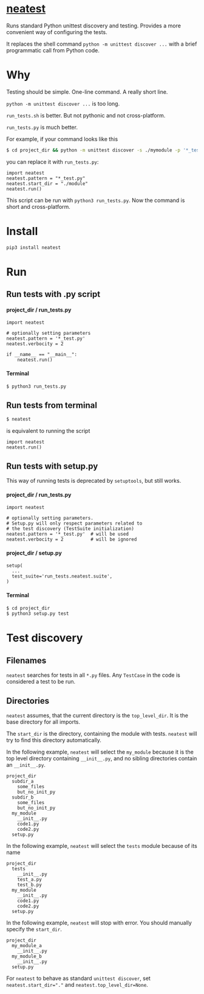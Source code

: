 # [neatest](https://github.com/rtmigo/neatest_py)

Runs standard Python unittest discovery and testing. Provides a more convenient
way of configuring the tests.

It replaces the shell command `python -m unittest discover ...`  with a brief
programmatic call from Python code.

# Why

Testing should be simple. One-line command. A really short line.

`python -m unittest discover ...` is too long.

`run_tests.sh` is better. But not pythonic and not cross-platform.

`run_tests.py` is much better.

For example, if your command looks like this

``` bash 
$ cd project_dir && python -m unittest discover -s ./mymodule -p '*_test.py' -t '.'
```

you can replace it with `run_tests.py`:

``` python3
import neatest
neatest.pattern = "*_test.py"
neatest.start_dir = "./module"
neatest.run()
```

This script can be run with `python3 run_tests.py`. Now the command is short and
cross-platform.

# Install

``` bash
pip3 install neatest
```

# Run

## Run tests with .py script

#### project_dir / run_tests.py

``` python3
import neatest

# optionally setting parameters
neatest.pattern = '*_test.py'
neatest.verbocity = 2

if __name__ == "__main__":
    neatest.run()
```

#### Terminal

``` bash
$ python3 run_tests.py
```

## Run tests from terminal

``` bash
$ neatest
```

is equivalent to running the script

``` python3
import neatest
neatest.run()
```

## Run tests with setup.py

This way of running tests is deprecated by `setuptools`, but still works.

#### project_dir / run_tests.py

``` python3
import neatest

# optionally setting parameters. 
# Setup.py will only respect parameters related to
# the test discovery (TestSuite initialization)
neatest.pattern = '*_test.py'  # will be used
neatest.verbocity = 2          # will be ignored 
```

#### project_dir / setup.py

``` python3 
setup(
  ...
  test_suite='run_tests.neatest.suite',
)
```

#### Terminal

``` bash
$ cd project_dir
$ python3 setup.py test
```

# Test discovery

## Filenames

`neatest` searches for tests in all `*.py` files. Any `TestCase` in the code is
considered a test to be run.

## Directories

`neatest` assumes, that the current directory is the `top_level_dir`. It is the
base directory for all imports.

The `start_dir` is the directory, containing the module with tests. `neatest`
will try to find this directory automatically.

In the following example, `neatest` will select the `my_module` because it is the top
level directory containing `__init__.py`, and no sibling directories contain an 
`__init__.py`.

```
project_dir
  subdir_a
    some_files
    but_no_init_py
  subdir_b
    some_files
    but_no_init_py
  my_module
    __init__.py
    code1.py
    code2.py
  setup.py
```

In the following example, `neatest` will select the `tests` module because of its name

```
project_dir
  tests
    __init__.py
    test_a.py
    test_b.py 
  my_module
    __init__.py
    code1.py
    code2.py
  setup.py
```

In the following example, `neatest` will stop with error. You should manually specify
the `start_dir`.

```
project_dir
  my_module_a
    __init__.py
  my_module_b
    __init__.py    
  setup.py
```

For `neatest` to behave as standard `unittest discover`,
set `neatest.start_dir="."` and `neatest.top_level_dir=None`.